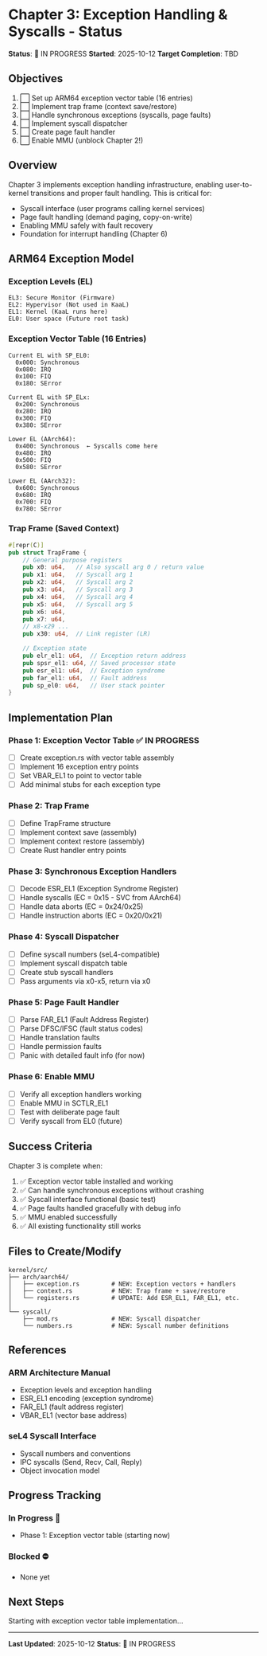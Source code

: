 # Chapter 3: Exception Handling & Syscalls - Status

**Status**: 🚧 IN PROGRESS
**Started**: 2025-10-12
**Target Completion**: TBD

## Objectives

1. ⬜ Set up ARM64 exception vector table (16 entries)
2. ⬜ Implement trap frame (context save/restore)
3. ⬜ Handle synchronous exceptions (syscalls, page faults)
4. ⬜ Implement syscall dispatcher
5. ⬜ Create page fault handler
6. ⬜ Enable MMU (unblock Chapter 2!)

## Overview

Chapter 3 implements exception handling infrastructure, enabling user-to-kernel transitions and proper fault handling. This is critical for:
- Syscall interface (user programs calling kernel services)
- Page fault handling (demand paging, copy-on-write)
- Enabling MMU safely with fault recovery
- Foundation for interrupt handling (Chapter 6)

## ARM64 Exception Model

### Exception Levels (EL)
```
EL3: Secure Monitor (Firmware)
EL2: Hypervisor (Not used in KaaL)
EL1: Kernel (KaaL runs here)
EL0: User space (Future root task)
```

### Exception Vector Table (16 Entries)
```
Current EL with SP_EL0:
  0x000: Synchronous
  0x080: IRQ
  0x100: FIQ
  0x180: SError

Current EL with SP_ELx:
  0x200: Synchronous
  0x280: IRQ
  0x300: FIQ
  0x380: SError

Lower EL (AArch64):
  0x400: Synchronous  ← Syscalls come here
  0x480: IRQ
  0x500: FIQ
  0x580: SError

Lower EL (AArch32):
  0x600: Synchronous
  0x680: IRQ
  0x700: FIQ
  0x780: SError
```

### Trap Frame (Saved Context)
```rust
#[repr(C)]
pub struct TrapFrame {
    // General purpose registers
    pub x0: u64,   // Also syscall arg 0 / return value
    pub x1: u64,   // Syscall arg 1
    pub x2: u64,   // Syscall arg 2
    pub x3: u64,   // Syscall arg 3
    pub x4: u64,   // Syscall arg 4
    pub x5: u64,   // Syscall arg 5
    pub x6: u64,
    pub x7: u64,
    // x8-x29 ...
    pub x30: u64,  // Link register (LR)

    // Exception state
    pub elr_el1: u64,  // Exception return address
    pub spsr_el1: u64, // Saved processor state
    pub esr_el1: u64,  // Exception syndrome
    pub far_el1: u64,  // Fault address
    pub sp_el0: u64,   // User stack pointer
}
```

## Implementation Plan

### Phase 1: Exception Vector Table ✅ IN PROGRESS
- [ ] Create exception.rs with vector table assembly
- [ ] Implement 16 exception entry points
- [ ] Set VBAR_EL1 to point to vector table
- [ ] Add minimal stubs for each exception type

### Phase 2: Trap Frame
- [ ] Define TrapFrame structure
- [ ] Implement context save (assembly)
- [ ] Implement context restore (assembly)
- [ ] Create Rust handler entry points

### Phase 3: Synchronous Exception Handlers
- [ ] Decode ESR_EL1 (Exception Syndrome Register)
- [ ] Handle syscalls (EC = 0x15 - SVC from AArch64)
- [ ] Handle data aborts (EC = 0x24/0x25)
- [ ] Handle instruction aborts (EC = 0x20/0x21)

### Phase 4: Syscall Dispatcher
- [ ] Define syscall numbers (seL4-compatible)
- [ ] Implement syscall dispatch table
- [ ] Create stub syscall handlers
- [ ] Pass arguments via x0-x5, return via x0

### Phase 5: Page Fault Handler
- [ ] Parse FAR_EL1 (Fault Address Register)
- [ ] Parse DFSC/IFSC (fault status codes)
- [ ] Handle translation faults
- [ ] Handle permission faults
- [ ] Panic with detailed fault info (for now)

### Phase 6: Enable MMU
- [ ] Verify all exception handlers working
- [ ] Enable MMU in SCTLR_EL1
- [ ] Test with deliberate page fault
- [ ] Verify syscall from EL0 (future)

## Success Criteria

Chapter 3 is complete when:
1. ✅ Exception vector table installed and working
2. ✅ Can handle synchronous exceptions without crashing
3. ✅ Syscall interface functional (basic test)
4. ✅ Page faults handled gracefully with debug info
5. ✅ MMU enabled successfully
6. ✅ All existing functionality still works

## Files to Create/Modify

```
kernel/src/
├── arch/aarch64/
│   ├── exception.rs         # NEW: Exception vectors + handlers
│   ├── context.rs           # NEW: Trap frame + save/restore
│   └── registers.rs         # UPDATE: Add ESR_EL1, FAR_EL1, etc.
│
└── syscall/
    ├── mod.rs               # NEW: Syscall dispatcher
    └── numbers.rs           # NEW: Syscall number definitions
```

## References

### ARM Architecture Manual
- Exception levels and exception handling
- ESR_EL1 encoding (exception syndrome)
- FAR_EL1 (fault address register)
- VBAR_EL1 (vector base address)

### seL4 Syscall Interface
- Syscall numbers and conventions
- IPC syscalls (Send, Recv, Call, Reply)
- Object invocation model

## Progress Tracking

### In Progress 🚧
- Phase 1: Exception vector table (starting now)

### Blocked ⛔
- None yet

## Next Steps

Starting with exception vector table implementation...

---

**Last Updated**: 2025-10-12
**Status**: 🚧 IN PROGRESS
